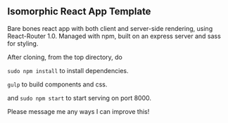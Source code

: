 ## Isomorphic React App Template

Bare bones react app with both client and server-side rendering, using React-Router 1.0.
Managed with npm, built on an express server and sass for styling.

After cloning, from the top directory, do

`sudo npm install` to install dependencies.

`gulp`    to build components and css.

and `sudo npm start` to start serving on port 8000.

Please message me any ways I can improve this!
